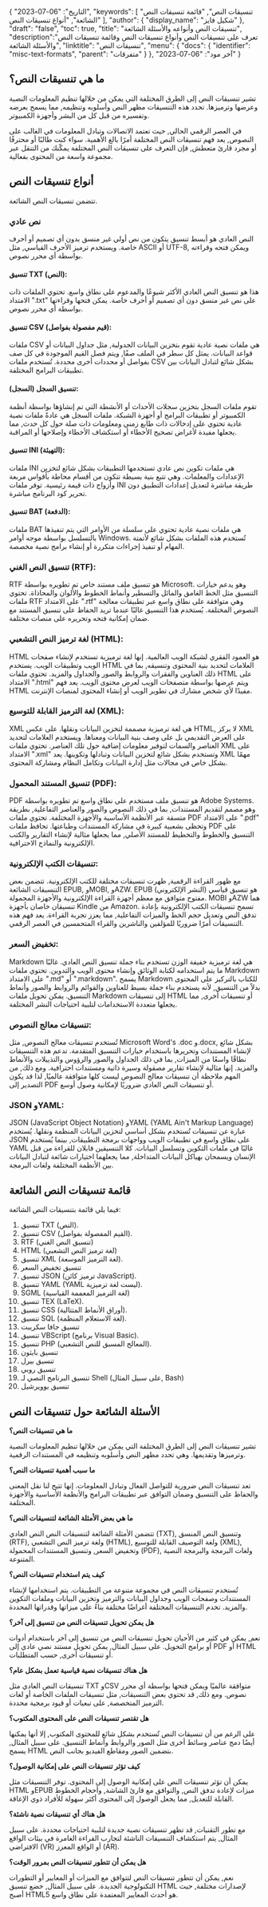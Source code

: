 {
"التاريخ": "06-07-2023",
  "keywords": [
"تنسيقات النص",
"قائمة تنسيقات النص الشائعة",
"أنواع تنسيقات النص"
],
  "author": {
"display_name": "شكيل فايز"
},
"draft": "false",
"toc": true,
"title": "تنسيقات النص وأنواعه والأسئلة الشائعة",
  "description":"تعرف على تنسيقات النص وأنواع تنسيقات النص وقائمة تنسيقات النص والأسئلة الشائعة",
"linktitle": "تنسيقات النص",
  "menu": {
    "docs": {
      "identifier": "misc-text-formats",
"parent": "متفرقات"
}
},
"آخر مود": "06-07-2023"
}

## ما هي تنسيقات النص؟

تشير تنسيقات النص إلى الطرق المختلفة التي يمكن من خلالها تنظيم المعلومات النصية وعرضها وترميزها. تحدد هذه التنسيقات مظهر النص وأسلوبه وتنظيمه, مما يسمح بعرضه وتفسيره من قبل كل من البشر وأجهزة الكمبيوتر.

في العصر الرقمي الحالي, حيث تعتمد الاتصالات وتبادل المعلومات في الغالب على النصوص, يعد فهم تنسيقات النص المختلفة أمرًا بالغ الأهمية. سواء كنت طالبًا أو محترفًا أو مجرد قارئ متعطش, فإن التعرف على تنسيقات النص المختلفة يمكّنك من التنقل عبر مجموعة واسعة من المحتوى بفعالية.

## أنواع تنسيقات النص

تتضمن تنسيقات النص الشائعة.

### نص عادي

النص العادي هو أبسط تنسيق يتكون من نص أولي غير منسق بدون أي تصميم أو أحرف خاصة. ويستخدم ترميز الأحرف القياسي, مثل ASCII أو UTF-8, ويمكن فتحه وقراءته بواسطة أي محرر نصوص.

#### تنسيق TXT (النص):
 

هذا هو تنسيق النص العادي الأكثر شيوعًا والمدعوم على نطاق واسع. تحتوي الملفات ذات الامتداد ".txt" على نص غير منسق دون أي تصميم أو أحرف خاصة. يمكن فتحها وقراءتها بواسطة أي محرر نصوص.

#### تنسيق CSV (قيم مفصولة بفواصل):

ملفات CSV هي ملفات نصية عادية تقوم بتخزين البيانات الجدولية, مثل جداول البيانات أو قواعد البيانات. يمثل كل سطر في الملف صفًا, ويتم فصل القيم الموجودة في كل صف بفواصل أو محددات أخرى محددة. تُستخدم ملفات CSV بشكل شائع لتبادل البيانات بين تطبيقات البرامج المختلفة.

#### تنسيق السجل (السجل):

تقوم ملفات السجل بتخزين سجلات الأحداث أو الأنشطة التي تم إنشاؤها بواسطة أنظمة الكمبيوتر أو تطبيقات البرامج أو أجهزة الشبكة. ملفات السجل هي عادةً ملفات نصية عادية تحتوي على إدخالات ذات طابع زمني ومعلومات ذات صلة حول كل حدث, مما يجعلها مفيدة لأغراض تصحيح الأخطاء أو استكشاف الأخطاء وإصلاحها أو المراقبة.

#### تنسيق INI (التهيئة):

ملفات INI هي ملفات تكوين نص عادي تستخدمها التطبيقات بشكل شائع لتخزين الإعدادات والمعلمات. وهي تتبع بنية بسيطة تتكون من أقسام محاطة بأقواس مربعة وأزواج ذات قيمة رئيسية. توفر ملفات INI طريقة مباشرة لتعديل إعدادات التطبيق دون تحرير كود البرنامج مباشرة.

#### تنسيق BAT (الدفعة):

ملفات BAT هي ملفات نصية عادية تحتوي على سلسلة من الأوامر التي يتم تنفيذها بالتسلسل بواسطة موجه أوامر Windows. تُستخدم هذه الملفات بشكل شائع لأتمتة المهام أو تنفيذ إجراءات متكررة أو إنشاء برامج نصية مخصصة.

### تنسيق النص الغني (RTF):

RTF هو تنسيق ملف مستند خاص تم تطويره بواسطة Microsoft. وهو يدعم خيارات التنسيق مثل الخط الغامق والمائل والتسطير وأنماط الخطوط والألوان والمحاذاة. تحتوي ملفات RTF على الامتداد ".rtf" وهي متوافقة على نطاق واسع عبر تطبيقات معالجة النصوص المختلفة. يُستخدم هذا التنسيق غالبًا عندما تريد الحفاظ على تنسيق المستند مع ضمان إمكانية فتحه وتحريره على منصات مختلفة.

### لغة ترميز النص التشعبي (HTML):

HTML هو العمود الفقري لشبكة الويب العالمية. إنها لغة ترميزية تستخدم لإنشاء صفحات الويب وتطبيقات الويب. يستخدم HTML العلامات لتحديد بنية المحتوى وتنسيقه, بما في ذلك العناوين والفقرات والروابط والصور والجداول والمزيد. تحتوي ملفات HTML على الامتداد ".html" ويتم عرضها بواسطة متصفحات الويب لعرض محتوى الويب. يعد فهم HTML مفيدًا لأي شخص مشارك في تطوير الويب أو إنشاء المحتوى لمنصات الإنترنت.

### لغة الترميز القابلة للتوسيع (XML):

XML هي لغة ترميزية مصممة لتخزين البيانات ونقلها. على عكس HTML, لا يركز XML على العرض التقديمي بل على وصف بنية البيانات ومعناها. ويستخدم العلامات لتحديد العناصر والسمات لتوفير معلومات إضافية حول تلك العناصر. تحتوي ملفات XML على الامتداد ".xml" وتستخدم بشكل شائع لتخزين البيانات وتبادلها وتكوينها. يعد XML مهمًا بشكل خاص في مجالات مثل إدارة البيانات وتكامل النظام ومشاركة المحتوى.

### تنسيق المستند المحمول (PDF):

PDF هو تنسيق ملف مستخدم على نطاق واسع تم تطويره بواسطة Adobe Systems. وهو مصمم لتقديم المستندات, بما في ذلك النصوص والصور والعناصر التفاعلية, بطريقة متسقة عبر الأنظمة الأساسية والأجهزة المختلفة. تحتوي ملفات PDF على الامتداد ".pdf" وتحظى بشعبية كبيرة في مشاركة المستندات وطباعتها. تحافظ ملفات PDF على التنسيق والخطوط والتخطيط للمستند الأصلي, مما يجعلها مثالية لإنشاء التقارير والكتب الإلكترونية والنماذج الاحترافية.

### تنسيقات الكتب الإلكترونية:

مع ظهور القراءة الرقمية, ظهرت تنسيقات مختلفة للكتب الإلكترونية. تتضمن بعض التنسيقات الشائعة EPUB, وMOBI, وAZW. EPUB (النشر الإلكتروني) هو تنسيق قياسي مفتوح متوافق مع معظم أجهزة القراءة الإلكترونية والأجهزة المحمولة. MOBI وAZW هما تنسيقان خاصان بأجهزة Kindle من Amazon. تسمح تنسيقات الكتب الإلكترونية بإعادة تدفق النص وتعديل حجم الخط والميزات التفاعلية, مما يعزز تجربة القراءة. يعد فهم هذه التنسيقات أمرًا ضروريًا للمؤلفين والناشرين والقراء المتحمسين في العصر الرقمي.

### تخفيض السعر:

Markdown هي لغة ترميزية خفيفة الوزن تستخدم بناء جملة تنسيق النص العادي. غالبًا ما يتم استخدامه لكتابة الوثائق وإنشاء محتوى الويب والتدوين. تحتوي ملفات Markdown على الامتداد ".md" أو ".markdown". يسمح Markdown للكتاب بالتركيز على المحتوى بدلاً من التنسيق, لأنه يستخدم بناء جملة بسيط للعناوين والقوائم والروابط والصور وأنماط التنسيق. يمكن تحويل ملفات Markdown إلى تنسيقات HTML أو تنسيقات أخرى, مما يجعلها متعددة الاستخدامات لتلبية احتياجات النشر المختلفة.

### تنسيقات معالج النصوص:

تُستخدم تنسيقات معالج النصوص, مثل Microsoft Word's .doc و.docx, بشكل شائع لإنشاء المستندات وتحريرها باستخدام خيارات التنسيق المتقدمة. تدعم هذه التنسيقات نطاقًا واسعًا من الميزات, بما في ذلك الجداول والصور والرؤوس والتذييلات والأنماط والمزيد. إنها مثالية لإنشاء تقارير مصقولة وسيرة ذاتية ومستندات احترافية. ومع ذلك, من المهم ملاحظة أن تنسيقات معالج النصوص ليست كلها متوافقة عالميًا, لذا قد يكون التصدير إلى PDF أو تنسيقات النص العادي ضروريًا لإمكانية وصول أوسع.

### JSON وYAML:

JSON (JavaScript Object Notation) وYAML (YAML Ain't Markup Language) عبارة عن تنسيقات تُستخدم بشكل أساسي لتخزين البيانات المنظمة ونقلها. يُستخدم JSON على نطاق واسع في تطبيقات الويب وواجهات برمجة التطبيقات, بينما يُستخدم YAML غالبًا في ملفات التكوين وتسلسل البيانات. كلا التنسيقين قابلان للقراءة من قبل الإنسان ويسمحان بهياكل البيانات المتداخلة, مما يجعلهما اختيارات شائعة لتبادل البيانات بين الأنظمة المختلفة ولغات البرمجة.


## قائمة تنسيقات النص الشائعة

فيما يلي قائمة بتنسيقات النص الشائعة:

1. تنسيق TXT (النص).
2. تنسيق CSV (القيم المفصولة بفواصل).
3. RTF (تنسيق النص الغني)
4. HTML (لغة ترميز النص التشعبي)
5. تنسيق XML (لغة الترميز الموسعة).
6. تنسيق تخفيض السعر
7. تنسيق JSON (ترميز كائن JavaScript).
8. تنسيق YAML (YAML ليست لغة ترميزية).
9. SGML (لغة الترميز المعممة القياسية)
10. تنسيق TEX (LaTeX).
11. تنسيق CSS (أوراق الأنماط المتتالية).
12. تنسيق SQL (لغة الاستعلام المنظمة).
13. تنسيق جافا سكريبت
14. تنسيق VBScript (برنامج Visual Basic).
15. تنسيق PHP (المعالج المسبق للنص التشعبي).
16. تنسيق بايثون
17. تنسيق بيرل
18. تنسيق روبي
19. تنسيق البرنامج النصي لـ Shell (على سبيل المثال, Bash)
20. تنسيق بوويرشيل

## الأسئلة الشائعة حول تنسيقات النص

**ما هي تنسيقات النص؟**

تشير تنسيقات النص إلى الطرق المختلفة التي يمكن من خلالها تنظيم المعلومات النصية وترميزها وتقديمها. وهي تحدد مظهر النص وأسلوبه وتنظيمه في المستندات الرقمية.

**ما سبب أهمية تنسيقات النص؟**

تعد تنسيقات النص ضرورية للتواصل الفعال وتبادل المعلومات. إنها تتيح لنا نقل المعنى والحفاظ على التنسيق وضمان التوافق عبر تطبيقات البرامج والأنظمة الأساسية والأجهزة المختلفة.

**ما هي بعض الأمثلة الشائعة لتنسيقات النص؟**

تتضمن الأمثلة الشائعة لتنسيقات النص النص العادي (TXT), وتنسيق النص المنسق (RTF), ولغة ترميز النص التشعبي (HTML), ولغة التوصيف القابلة للتوسيع (XML), وتخفيض السعر, وتنسيق المستندات المحمولة (PDF), ولغات البرمجة والبرمجة النصية المتنوعة.

**كيف يتم استخدام تنسيقات النص؟**

تُستخدم تنسيقات النص في مجموعة متنوعة من التطبيقات. يتم استخدامها لإنشاء المستندات وصفحات الويب وجداول البيانات والترميز وتخزين البيانات وملفات التكوين والمزيد. تخدم التنسيقات المختلفة أغراضًا مختلفة بناءً على ميزاتها وقدراتها المحددة.

**هل يمكن تحويل تنسيقات النص من تنسيق إلى آخر؟**

نعم, يمكن في كثير من الأحيان تحويل تنسيقات النص من تنسيق إلى آخر باستخدام أدوات أو برامج التحويل. على سبيل المثال, يمكن تحويل مستند نصي عادي إلى PDF أو HTML أو تنسيقات أخرى, حسب المتطلبات.

**هل هناك تنسيقات نصية قياسية تعمل بشكل عام؟**

تنسيقات النص العادي مثل TXT وCSV متوافقة عالميًا ويمكن فتحها بواسطة أي محرر نصوص. ومع ذلك, قد تحتوي بعض التنسيقات, مثل تنسيقات الملفات الخاصة أو لغات الترميز المتخصصة, على تبعيات أو قيود برمجية محددة.

**هل تقتصر تنسيقات النص على المحتوى المكتوب؟**

على الرغم من أن تنسيقات النص تُستخدم بشكل شائع للمحتوى المكتوب, إلا أنها يمكنها أيضًا دمج عناصر وسائط أخرى مثل الصور والروابط وأنماط التنسيق. على سبيل المثال, يسمح HTML بتضمين الصور ومقاطع الفيديو بجانب النص.

**كيف تؤثر تنسيقات النص على إمكانية الوصول؟**

يمكن أن تؤثر تنسيقات النص على إمكانية الوصول إلى المحتوى. توفر التنسيقات مثل HTML وEPUB ميزات لإعادة تدفق النص, والتوافق مع قارئ الشاشة, وأحجام الخطوط القابلة للتعديل, مما يجعل الوصول إلى المحتوى أكثر سهولة للأفراد ذوي الإعاقة.

**هل هناك أي تنسيقات نصية ناشئة؟**

مع تطور التقنيات, قد تظهر تنسيقات نصية جديدة لتلبية احتياجات محددة. على سبيل المثال, يتم استكشاف التنسيقات الناشئة لتجارب القراءة الغامرة في بيئات الواقع الافتراضي (VR) أو الواقع المعزز (AR).

**هل يمكن أن تتطور تنسيقات النص بمرور الوقت؟**

نعم, يمكن أن تتطور تنسيقات النص لتتوافق مع الميزات أو المعايير أو التطورات التكنولوجية الجديدة. على سبيل المثال, خضع تنسيق HTML لإصدارات مختلفة, حيث أصبح HTML5 هو أحدث المعايير المعتمدة على نطاق واسع.



